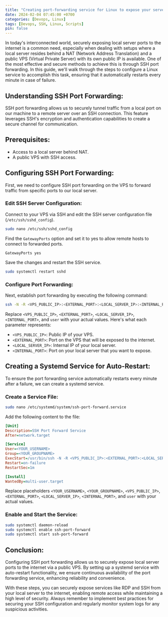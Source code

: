 ```yaml
---
title: "Creating port-forwarding service for Linux to expose your server to Internet"
date: 2024-02-04 07:45:00 +0700
categories: [Devops, Linux]
tags: [Devops, SSH, Linux, Scripts]
pin: false
---
```


In today's interconnected world, securely exposing local server ports to the internet is a common need, especially when dealing with setups where a local server resides behind a NAT (Network Address Translation) and a public VPS (Virtual Private Server) with its own public IP is available. One of the most effective and secure methods to achieve this is through SSH port forwarding. In this guide, we'll walk through the steps to configure a Linux service to accomplish this task, ensuring that it automatically restarts every minute in case of failure.

## Understanding SSH Port Forwarding:

SSH port forwarding allows us to securely tunnel traffic from a local port on our machine to a remote server over an SSH connection. This feature leverages SSH's encryption and authentication capabilities to create a secure channel for communication.

## Prerequisites:

-   Access to a local server behind NAT.
-   A public VPS with SSH access.

## Configuring SSH Port Forwarding:

First, we need to configure SSH port forwarding on the VPS to forward traffic from specific ports to our local server.

### Edit SSH Server Configuration:

Connect to your VPS via SSH and edit the SSH server configuration file (`/etc/ssh/sshd_config`).

```bash
sudo nano /etc/ssh/sshd_config
```

Find the `GatewayPorts` option and set it to yes to allow remote hosts to connect to forwarded ports.

```
GatewayPorts yes
```

Save the changes and restart the SSH service.

```bash
sudo systemctl restart sshd
```

### Configure Port Forwarding:

Next, establish port forwarding by executing the following command:

```bash
ssh -N -R <VPS_PUBLIC_IP>:<EXTERNAL_PORT>:<LOCAL_SERVER_IP>:<INTERNAL_PORT> user@<VPS_PUBLIC_IP>
```

Replace `<VPS_PUBLIC_IP>`, `<EXTERNAL_PORT>`, `<LOCAL_SERVER_IP>`, `<INTERNAL_PORT>`, and `user` with your actual values. Here's what each parameter represents:

-   `<VPS_PUBLIC_IP>`: Public IP of your VPS.
-   `<EXTERNAL_PORT>`: Port on the VPS that will be exposed to the internet.
-   `<LOCAL_SERVER_IP>`: Internal IP of your local server.
-   `<INTERNAL_PORT>`: Port on your local server that you want to expose.

## Creating a Systemd Service for Auto-Restart:

To ensure the port forwarding service automatically restarts every minute after a failure, we can create a systemd service.

### Create a Service File:

```bash
sudo nano /etc/systemd/system/ssh-port-forward.service
```

Add the following content to the file:

```ini
[Unit]
Description=SSH Port Forward Service
After=network.target

[Service]
User=<YOUR_USERNAME>
Group=<YOUR_GROUPNAME>
ExecStart=/usr/bin/ssh -N -R <VPS_PUBLIC_IP>:<EXTERNAL_PORT>:<LOCAL_SERVER_IP>:<INTERNAL_PORT> user@<VPS_PUBLIC_IP>
Restart=on-failure
RestartSec=1m

[Install]
WantedBy=multi-user.target
```

Replace placeholders `<YOUR_USERNAME>`, `<YOUR_GROUPNAME>`, `<VPS_PUBLIC_IP>`, `<EXTERNAL_PORT>`, `<LOCAL_SERVER_IP>`, `<INTERNAL_PORT>`, and `user` with your actual values.

### Enable and Start the Service:

```bash
sudo systemctl daemon-reload
sudo systemctl enable ssh-port-forward
sudo systemctl start ssh-port-forward
```

## Conclusion:

Configuring SSH port forwarding allows us to securely expose local server ports to the internet via a public VPS. By setting up a systemd service with auto-restart functionality, we ensure continuous availability of the port forwarding service, enhancing reliability and convenience.

With these steps, you can securely expose services like RDP and SSH from your local server to the internet, enabling remote access while maintaining a high level of security. Always remember to implement best practices for securing your SSH configuration and regularly monitor system logs for any suspicious activities.
